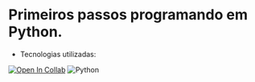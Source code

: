 # Primeiros passos programando em Python.

<ul>
  <li>Tecnologias utilizadas:</li>
</ul>

[![Open In Collab](https://colab.research.google.com/assets/colab-badge.svg)](https://colab.research.google.com/github/Naereen/badges) ![Python](https://img.shields.io/badge/python-3670A0?style=for-the-badge&logo=python&logoColor=ffdd54)
